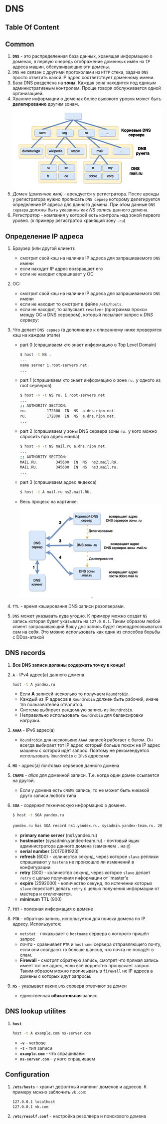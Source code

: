 # DNS

## Table Of Content

## Common
1. **`DNS`** - это распределенная база данных, хранящая информацию о доменах, в первую очередь отображение доменных имён на `IP` адреса машин, обслуживающих эти домены.
1. `DNS` не связан с другими протоколами из `HTTP` стека, задача `DNS` просто ответить какой IP адрес соответствует доменному имени.
1. База DNS разделена на **зоны**. Каждая зона находится под единым административным контролем. Проще говоря обслуживается одной организацией.
1. Хранние информации о доменах более высокого уровня может быть **делегированно** другим зонам.
    ![DNS Hierarhy](../images/dns-hierarchy.png)
1. _Домен (доменное имя)_ - арендуется у регистратора. После аренды у регистратора нужно прописать `DNS сервер` которому делегируется определение IP адреса для данного домена. При этом данные `DNS сервера` должны быть указанны как _NS запись_ данного домена.
1. _Регистратор_ - компания у которой есть контроль над зоной первого уровня. (к примеру регистратор хранящий зону `.ru`)


## Определение IP адреса
1. Браузер (или другой клиент):
    * смотрит свой кэш на наличие IP адреса для запрашиваемого `DNS` имени
    * если находит IP адрес возвращает его
    * если не находит спрашивает у ОС
1. ОС:
    * смотрит свой кэш на наличие IP адреса для запрашиваемого `DNS` имени
    * если не находит то смотрит в файле `/ets/hosts`.
    * если не находит, то запускает `resolver` (программа прокси между ОС и DNS сервером), который посылает запрос к _DNS серверу_:

1. Что делает `DNS сервер` (в дополнение к описанному ниже проверятся кэш на каждом этапе)
    * part 0 (спрашиваем кто знает информацию о Top Level Domain)
        ```bash
        $ host -t NS .
        ...
        name server i.root-servers.net.
        ...
        ```
    * part 1 (спрашиваем кто знает информацию о зоне `ru.` у одного из root серверов)
        ```bash
        $ host -v -t NS ru. i.root-servers.net
        ...
        ;; AUTHORITY SECTION:
        ru.			172800	IN	NS	a.dns.ripn.net.
        ru.			172800	IN	NS	e.dns.ripn.net.
        ...
        ```
    * part 2 (спрашиваем у зоны DNS сервера зоны `ru.` у кого можно спросить про адрес мэйла)
        ```bash
        $ host -v -t NS mail.ru a.dns.ripn.net.
        ...
        ;; AUTHORITY SECTION:
        MAIL.RU.		345600	IN	NS	ns2.mail.RU.
        MAIL.RU.		345600	IN	NS	ns3.mail.ru.
        ...
        ```
    * part 3 (спрашиваем адрес яндекса)
        ```bash
        $ host -t A mail.ru ns2.mail.RU.
        ```
    * Весь процесс на картинке:
    ![DNS resolution](../images/dns-resolution.png)
1. `TTL` - время кэширования DNS записи резолверами.
1. `DNS` может указывать куда угодно. К примеру можно создат `NS` запись которая будет указывать на `127.0.0.1`. Таким образом любой клиент запрашивающий Вашу днс запись будет переадресовываться сам на себя. Это можно использовать как один из способов борьбы с DDos-атакой

## DNS records
1. **Все DNS записи должны содержать точку в конце!**
1. **`A`** - IPv4 адрес(а) данного домена
    ```bash
    host -t A yandex.ru
    ```

    * Если **A** записей несколько то получаем `Roundrobin`.
    * Каждый из IP адресов в `Roundrobin` должен быть рабочий, иначе 1/n пользователей отвалится.
    * Система выбирает рандомную запись из `Roundrobin`.
    * Неправильно использовать `Roundrobin` для балансировки нагрузки.
1. **`AAAA`** - IPv6 адрес(а)
    * `Roundrobin` для нескольких `AAAA` записей работает с багом. Он всегда выбирает тот IP адрес который больше похож на IP адрес машины с которой идёт запрос. Поэтому не рекомендуется использовать `Roundrobin` с `IPv6` адресами.
1. **`MX`**  - адрес(а) почтовых серверов данного домена
1. **`CNAME`** - _alias_ для доменной записи. Т.е. когда один домен ссылается на другой.
    * Если у домена есть `CNAME` запись, то не может быть никакой друго записи любого типа
1. **`SOA`** - содержит техническую информацию о домене.
    ```bash
    $ host -t SOA yandex.ru

    yandex.ru has SOA record ns1.yandex.ru. sysadmin.yandex-team.ru. 2017081923 600 300 2592000 900
    ```
    * **primary name server** (ns1.yandex.ru)
    * **hostmaster** (sysadmin.yandex-team.ru) - почтовый ящик администратора данного домена (заменяем `.` на `@`)
    * **serial number** (2017081923)
    * **refresh** (600) - количество секунд, через которое `slave` реплики спрашивают у `master`а не произошло ли изменений в конфигурации
    * **retry** (300) - количество секунд, через которое `slave` делает `retry` с целью получения информации от `master'a
    * **expire** (2592000) - количество секунд, по истечении которых `slave` перестаёт делать `retry` с целью получения информации от мастера и отключается.
    * **minimum TTL** (900)
1. **`TXT`** - полезная информация о домене
1. **`PTR`** - обратная запись, используется для поиска домена по IP адресу. Используется:
    * `netstat` - показывает с `hostname` сервера с которого пришёл запрос
    * _почта_ - сравнивает `PTR` и `hostname` сервера отправляющего почту, если они совпдают то больше шансов, что почта не попадёт в спам.
    * **Firewall** - смотрят обратную запись, смотрят что прямая запись имеет тот же адрес, если всё корректно пропускает запрос. Таким образом можно прописывать в `firewall` не IP адреса а домены с которых идут запросы.
1. **`NS`** - указывает какие `DNS` сервера отвечают за домен
    * единственная **обязательная** запись

## DNS lookup utilites
1. **`host`**
    ```bash
    host -t A example.com ns-server.com
    ```
    * **`-v`** - verbose
    * **`-t`** - тип записи
    * **`example.com`** - что спрашиваем
    * **`ns-server.com`** - у кого спрашиваем

## Configuration
1. **`/ets/hosts`** - хранит дефолтный маппинг доменов и адресов. К примеру можно заблочить `vk.com`:
    ```
    127.0.0.1 localhost
    127.0.0.1 vk.com
    ```
1. **`/etc/resolf.conf`** - настройка резолвера и поискового домена
